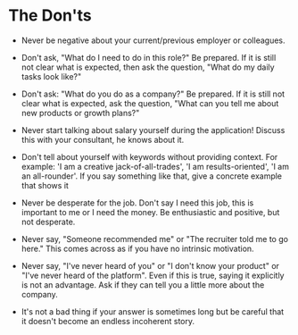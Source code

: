 

# The Don'ts

- Never be negative about your current/previous employer or colleagues.

- Don't ask, "What do I need to do in this role?" Be prepared. If it is still not clear what is expected, then ask the question, "What do my daily
tasks look like?"

- Don't ask: "What do you do as a company?" Be prepared. If it is still not clear what is expected, ask the question, "What can you tell me
about new products or growth plans?"

- Never start talking about salary yourself during the application! Discuss this with your consultant, he knows about it.

- Don't tell about yourself with keywords without providing context. For example: 'I am a creative jack-of-all-trades', 'I am results-oriented',
'I am an all-rounder'. If you say something like that, give a concrete example that shows it

- Never be desperate for the job. Don't say I need this job, this is important to me or I need the money. Be enthusiastic and positive, but not
desperate.

- Never say, "Someone recommended me" or "The recruiter told me to go here." This comes across as if you have no intrinsic motivation.

- Never say, "I've never heard of you" or "I don't know your product" or "I've never heard of the platform". Even if this is true, saying it
explicitly is not an advantage. Ask if they can tell you a little more about the company.

- It's not a bad thing if your answer is sometimes long but be careful that it doesn't become an endless incoherent story.